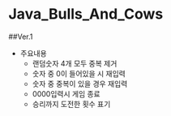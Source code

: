 # Java_Bulls_And_Cows

##Ver.1
- 주요내용 
  - 랜덤숫자 4개 모두 중복 제거
  - 숫자 중 0이 들어있을 시 재입력
  - 숫자 중 중복이 있을 경우 재입력
  - 0000입력시 게임 종료
  - 승리까지 도전한 횟수 표기
